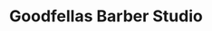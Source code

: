 ---
title: "Goodfellas Barber Studio"
url: /champlin/goodfellas-barber-studio/
shop: hairdresser
---